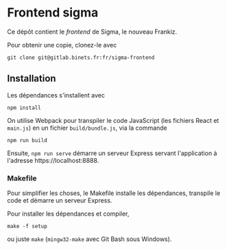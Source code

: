 # Frontend sigma

Ce dépôt contient le _frontend_ de Sigma, le nouveau Frankiz.

Pour obtenir une copie, clonez-le avec

    git clone git@gitlab.binets.fr:fr/sigma-frontend

## Installation

Les dépendances s'installent avec

    npm install

On utilise Webpack pour transpiler le code JavaScript (les fichiers React et `main.js`) en un fichier `build/bundle.js`, via la commande

    npm run build

Ensuite, `npm run serve` démarre un serveur Express servant l'application à l'adresse https://localhost:8888.

### Makefile

Pour simplifier les choses, le Makefile installe les dépendances, transpile le code et démarre un serveur Express.

Pour installer les dépendances et compiler,

    make -f setup

ou juste `make` (`mingw32-make` avec Git Bash sous Windows).